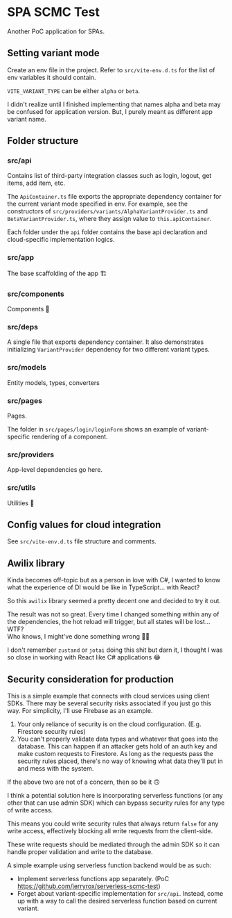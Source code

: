 # SPA SCMC Test
Another PoC application for SPAs.

## Setting variant mode
Create an env file in the project. Refer to `src/vite-env.d.ts` for the list of env variables it should contain.

`VITE_VARIANT_TYPE` can be either `alpha` or `beta`.

I didn't realize until I finished implementing that names alpha and beta may be confused for application version. But, I purely meant as different app variant name.

## Folder structure
### src/api
Contains list of third-party integration classes such as login, logout, get items, add item, etc.

The `ApiContainer.ts` file exports the appropriate dependency container for the current variant mode specified in env. For example, see the constructors of `src/providers/variants/AlphaVariantProvider.ts` and `BetaVariantProvider.ts`, where they assign value to `this.apiContainer`.

Each folder under the `api` folder contains the base api declaration and cloud-specific implementation logics.

### src/app
The base scaffolding of the app 🏗

### src/components
Components 🧩

### src/deps
A single file that exports dependency container. It also demonstrates initializing `VariantProvider` dependency for two different variant types.

### src/models
Entity models, types, converters

### src/pages
Pages.

The folder in `src/pages/login/loginForm` shows an example of variant-specific rendering of a component.

### src/providers
App-level dependencies go here.

### src/utils
Utilities 🔧

## Config values for cloud integration
See `src/vite-env.d.ts` file structure and comments.

## Awilix library
Kinda becomes off-topic but as a person in love with C#, I wanted to know what the experience of DI would be like in TypeScript... with React?

So this `awilix` library seemed a pretty decent one and decided to try it out.

The result was not so great. Every time I changed something within any of the dependencies, the hot reload will trigger, but all states will be lost... WTF?  
Who knows, I might've done something wrong 🤷‍♂️

I don't remember `zustand` or `jotai` doing this shit but darn it, I thought I was so close in working with React like C# applications 😂

## Security consideration for production
This is a simple example that connects with cloud services using client SDKs. There may be several security risks associated if you just go this way. For simplicity, I'll use Firebase as an example.

1. Your only reliance of security is on the cloud configuration. (E.g. Firestore security rules)
2. You can't properly validate data types and whatever that goes into the database. This can happen if an attacker gets hold of an auth key and make custom requests to Firestore. As long as the requests pass the security rules placed, there's no way of knowing what data they'll put in and mess with the system.

If the above two are not of a concern, then so be it 🙃

I think a potential solution here is incorporating serverless functions (or any other that can use admin SDK) which can bypass security rules for any type of write access.

This means you could write security rules that always return `false` for any write access, effectively blocking all write requests from the client-side.

These write requests should be mediated through the admin SDK so it can handle proper validation and write to the database.

A simple example using serverless function backend would be as such:
- Implement serverless functions app separately. (PoC https://github.com/jerryrox/serverless-scmc-test)
- Forget about variant-specific implementation for `src/api`. Instead, come up with a way to call the desired serverless function based on current variant.